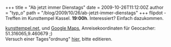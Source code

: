 +++
title = "Ab jetzt immer Dienstags"
date = 2009-10-26T11:12:00Z
author = "typ_o"
path = "/blog/2009/10/26/ab-jetzt-immer-dienstags"
+++
flipdot - Treffen im Kunsttempel Kassel. **19:00h**. Interessiert?
Einfach dazukommen.

[kunsttempel.net](https://www.kunsttempel.net), und [Google
Maps](https://maps.google.com/maps?f=q&source=s_q&hl=de&geocode=&q=Friedrich-Ebert-Str.+177,+kassel&sll=37.0625,-95.677068&sspn=23.761683,55.810547&ie=UTF8&hq=&hnear=Friedrich-Ebert-Stra%C3%9Fe+177,+West+34119+Kassel,+Hessen,+Deutschland&ll=51.316089,9.460862&spn=0.00057,0.002725&t=h&z=19),
Anreisekoordinaten für Geocacher: 51.316065,9.460679 ;)  
Versuch einer Tages"ordnung"
[hier](https://flipdot.org/wiki/index.php?title=Flipdot_Treffen), bitte
editieren.
